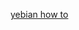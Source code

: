 [yebian how to](https://github.com/compulab-yokneam/Documentation/blob/master/yebian/yebian-tools.md)
